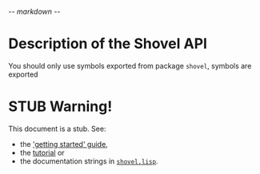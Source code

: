 -*- markdown -*-

# Description of the Shovel API

You should only use symbols exported from package `shovel`, symbols are exported

# STUB Warning!

This document is a stub. See:

 * the ['getting started' guide](ClGettingStarted.md),
 * the [tutorial](WebGuessNumber.md) or 
 * the documentation strings in [`shovel.lisp`](common-lisp/src/shovel.lisp).
